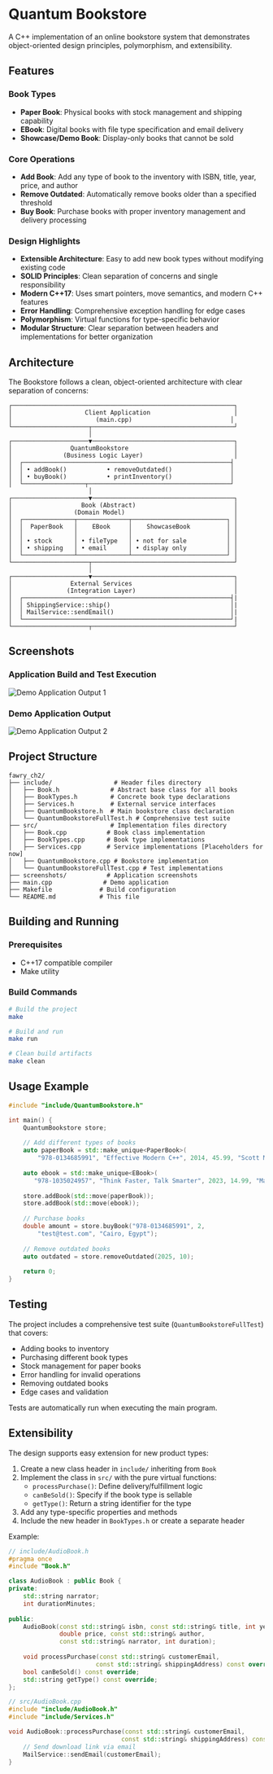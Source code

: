 # Quantum Bookstore
A C++ implementation of an online bookstore system that demonstrates object-oriented design principles, polymorphism, and extensibility. 

## Features

### Book Types
- **Paper Book**: Physical books with stock management and shipping capability
- **EBook**: Digital books with file type specification and email delivery
- **Showcase/Demo Book**: Display-only books that cannot be sold

### Core Operations
- **Add Book**: Add any type of book to the inventory with ISBN, title, year, price, and author
- **Remove Outdated**: Automatically remove books older than a specified threshold
- **Buy Book**: Purchase books with proper inventory management and delivery processing

### Design Highlights
- **Extensible Architecture**: Easy to add new book types without modifying existing code
- **SOLID Principles**: Clean separation of concerns and single responsibility
- **Modern C++17**: Uses smart pointers, move semantics, and modern C++ features
- **Error Handling**: Comprehensive exception handling for edge cases
- **Polymorphism**: Virtual functions for type-specific behavior
- **Modular Structure**: Clear separation between headers and implementations for better organization

## Architecture

The Bookstore follows a clean, object-oriented architecture with clear separation of concerns:

```
┌─────────────────────────────────────────────────────────────┐
│                    Client Application                       │
│                       (main.cpp)                           │
└─────────────────────┬───────────────────────────────────────┘
                      │
┌─────────────────────▼───────────────────────────────────────┐
│                QuantumBookstore                             │
│              (Business Logic Layer)                         │
│  ┌─────────────────────────────────────────────────────────┤
│  │ • addBook()           • removeOutdated()                │
│  │ • buyBook()           • printInventory()                │
│  └─────────────────┬───────────────────────────────────────┘
                      │
┌─────────────────────▼───────────────────────────────────────┐
│                   Book (Abstract)                           │
│                 (Domain Model)                              │
│  ┌──────────────┬──────────────┬──────────────────────────┐ │
│  │  PaperBook   │    EBook     │    ShowcaseBook          │ │
│  │              │              │                          │ │
│  │ • stock      │ • fileType   │ • not for sale           │ │
│  │ • shipping   │ • email      │ • display only           │ │
│  └──────────────┴──────────────┴──────────────────────────┘ │
└─────────────────────┬───────────────────────────────────────┘
                      │
┌─────────────────────▼───────────────────────────────────────┐
│                External Services                            │
│               (Integration Layer)                           │
│  ┌─────────────────────────────────────────────────────────┤|
│  │ ShippingService::ship()                                 │|
│  │ MailService::sendEmail()                                │|
│  └─────────────────────────────────────────────────────────┘|
└─────────────────────┬───────────────────────────────────────┘
```

## Screenshots

### Application Build and Test Execution
![Demo Application Output 1](screenshots/sc1.png)

### Demo Application Output
![Demo Application Output 2](screenshots/sc2.png)

## Project Structure

```
fawry_ch2/
├── include/                 # Header files directory
│   ├── Book.h              # Abstract base class for all books
│   ├── BookTypes.h         # Concrete book type declarations
│   ├── Services.h          # External service interfaces
│   ├── QuantumBookstore.h  # Main bookstore class declaration
│   └── QuantumBookstoreFullTest.h # Comprehensive test suite
├── src/                    # Implementation files directory
│   ├── Book.cpp           # Book class implementation
│   ├── BookTypes.cpp      # Book type implementations
│   ├── Services.cpp       # Service implementations [Placeholders for now]
│   ├── QuantumBookstore.cpp # Bookstore implementation
│   └── QuantumBookstoreFullTest.cpp # Test implementations
├── screenshots/           # Application screenshots
├── main.cpp              # Demo application
├── Makefile             # Build configuration
└── README.md            # This file
```

## Building and Running

### Prerequisites
- C++17 compatible compiler 
- Make utility

### Build Commands
```bash
# Build the project
make

# Build and run
make run

# Clean build artifacts
make clean
```

## Usage Example

```cpp
#include "include/QuantumBookstore.h"

int main() {
    QuantumBookstore store;
    
    // Add different types of books
    auto paperBook = std::make_unique<PaperBook>(
        "978-0134685991", "Effective Modern C++", 2014, 45.99, "Scott Meyers", 10);
    
    auto ebook = std::make_unique<EBook>(
       "978-1035024957", "Think Faster, Talk Smarter", 2023, 14.99, "Matt Abrahams", "PDF");
    
    store.addBook(std::move(paperBook));
    store.addBook(std::move(ebook));
    
    // Purchase books
    double amount = store.buyBook("978-0134685991", 2, 
        "test@test.com", "Cairo, Egypt");
    
    // Remove outdated books
    auto outdated = store.removeOutdated(2025, 10);
    
    return 0;
}
```

## Testing

The project includes a comprehensive test suite (`QuantumBookstoreFullTest`) that covers:
- Adding books to inventory
- Purchasing different book types
- Stock management for paper books
- Error handling for invalid operations
- Removing outdated books
- Edge cases and validation

Tests are automatically run when executing the main program.

## Extensibility

The design supports easy extension for new product types:

1. Create a new class header in `include/` inheriting from `Book`
2. Implement the class in `src/` with the pure virtual functions:
   - `processPurchase()`: Define delivery/fulfillment logic
   - `canBeSold()`: Specify if the book type is sellable
   - `getType()`: Return a string identifier for the type
3. Add any type-specific properties and methods
4. Include the new header in `BookTypes.h` or create a separate header

Example:
```cpp
// include/AudioBook.h
#pragma once
#include "Book.h"

class AudioBook : public Book {
private:
    std::string narrator;
    int durationMinutes;
    
public:
    AudioBook(const std::string& isbn, const std::string& title, int year,
              double price, const std::string& author, 
              const std::string& narrator, int duration);
    
    void processPurchase(const std::string& customerEmail, 
                        const std::string& shippingAddress) const override;
    bool canBeSold() const override;
    std::string getType() const override;
};

// src/AudioBook.cpp
#include "include/AudioBook.h"
#include "include/Services.h"

void AudioBook::processPurchase(const std::string& customerEmail, 
                               const std::string& shippingAddress) const {
    // Send download link via email
    MailService::sendEmail(customerEmail);
}
```

